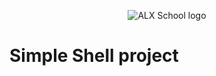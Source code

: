 <p align="center">
  <img src="https://theme.zdassets.com/theme_assets/10239256/f69718478ae7ecaaae43d9f8aefd9638c313b55e.jpg" alt="ALX School logo">
</p>

# Simple Shell project


